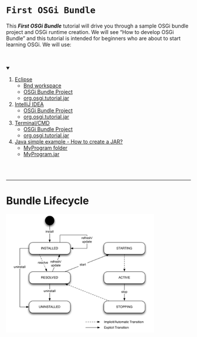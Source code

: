 # ```First OSGi Bundle```

This ***First OSGi Bundle*** tutorial will drive you through a sample OSGi bundle project and OSGi runtime creation. We will see “How to develop OSGi Bundle” and  this tutorial is intended for beginners who are about to start learning OSGi. We will use: 

<!-- TABLE OF CONTENTS -->
<details open="open">
  <summary><h2 style="display: inline-block"></h2></summary>
  <ol>
    <li>
      <a href="https://github.com/desi109/osgi-and-java/tree/master/eclipse--first-osgi-bundle">Eclipse</a>
      <ul>
        <li><a href="https://github.com/desi109/osgi-and-java/tree/master/eclipse--first-osgi-bundle/OSGi-tutorial">Bnd workspace</a></li>
        <li><a href="https://github.com/desi109/osgi-and-java/tree/master/eclipse--first-osgi-bundle/OSGi-tutorial/org.osgi.tutorial">OSGi Bundle Project</a></li>
        <li><a href="https://github.com/desi109/osgi-and-java/blob/master/eclipse--first-osgi-bundle/OSGi-tutorial/org.osgi.tutorial/generated/org.osgi.tutorial.jar">org.osgi.tutorial.jar</a></li>
      </ul>
    </li>
    <li>
      <a href="https://github.com/desi109/osgi-and-java/tree/master/intellij--first-osgi-bundle">IntelliJ IDEA</a>
      <ul>
        <li><a href="">OSGi Bundle Project</a></li>
        <li><a href="">org.osgi.tutorial.jar</a></li>
      </ul>
    </li>
    <li>
      <a href="https://github.com/desi109/osgi-and-java/tree/master/terminal--first-osgi-bundle">Terminal/CMD</a>
      <ul>
        <li><a href="https://github.com/desi109/osgi-and-java/tree/master/terminal--first-osgi-bundle/OSGi-tutorial">OSGi Bundle Project</a></li>
        <li><a href="https://github.com/desi109/osgi-and-java/blob/master/terminal--first-osgi-bundle/OSGi-tutorial/org.osgi.tutorial.jar">org.osgi.tutorial.jar</a></li>
      </ul>
    </li>
        <li>
      <a href="https://github.com/desi109/osgi-and-java/blob/master/java-simple-example/java-simple-example"> Java simple example - How to create a JAR?</a>
      <ul>
        <li><a href="https://github.com/desi109/osgi-and-java/tree/master/java-simple-example/MyProgram">MyProgram folder</a></li>
        <li><a href="https://github.com/desi109/osgi-and-java/blob/master/java-simple-example/MyProgram.jar">MyProgram.jar</a></li>
      </ul>
    </li>
  </ol>
</details>

<br>

<br>

---
# Bundle Lifecycle
<img src="https://github.com/desi109/osgi-and-java/blob/master/eclipse--first-osgi-bundle/images/bundle-lifecycle.png" title="Bundle Lifecycle" width="80%"> <br>